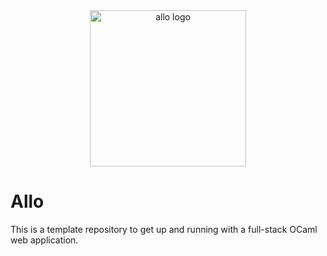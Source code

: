 <div align="center">
  <img alt="allo logo" src="https://github.com/pjlast/allo/blob/main/assets/images/logo.png?raw=true" width="250" />
</div>

# Allo

This is a template repository to get up and running with a full-stack OCaml web application.

